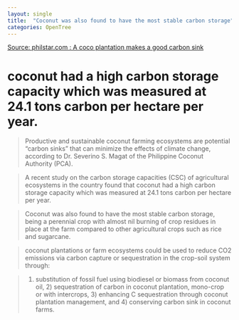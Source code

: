 ```yaml
---
layout: single
title:  "Coconut was also found to have the most stable carbon storage"
categories: OpenTree
---
```


[Source: philstar.com : A coco plantation makes a good carbon sink](https://www.philstar.com/business/agriculture/2011/04/03/672023/coco-plantation-makes-good-carbon-sink-study)

coconut had a high carbon storage capacity which was measured at 24.1 tons carbon per hectare per year.
===

>Productive and sustainable coconut farming ecosystems are potential “carbon sinks” that can minimize the effects of climate change, according to Dr. Severino S. Magat of the Philippine Coconut Authority (PCA).

>A recent study on the carbon storage capacities (CSC) of agricultural ecosystems in the country found that coconut had a high carbon storage capacity which was measured at 24.1 tons carbon per hectare per year.

>Coconut was also found to have the most stable carbon storage, being a perennial crop with almost nil burning of crop residues in place at the farm compared to other agricultural crops such as rice and sugarcane.

>coconut plantations or farm ecosystems could be used to reduce CO2 emissions via carbon capture or sequestration in the crop-soil system through: 

>1) substitution of fossil fuel using biodiesel or biomass from coconut oil, 2) sequestration of carbon in coconut plantation, mono-crop or with intercrops, 3) enhancing C sequestration through coconut plantation management, and 4) conserving carbon sink in coconut farms.